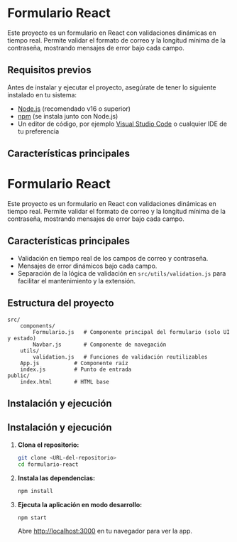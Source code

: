 # Formulario React

Este proyecto es un formulario en React con validaciones dinámicas en tiempo real. Permite validar el formato de correo y la longitud mínima de la contraseña, mostrando mensajes de error bajo cada campo.

## Requisitos previos

Antes de instalar y ejecutar el proyecto, asegúrate de tener lo siguiente instalado en tu sistema:

- [Node.js](https://nodejs.org/) (recomendado v16 o superior)
- [npm](https://www.npmjs.com/) (se instala junto con Node.js)
- Un editor de código, por ejemplo [Visual Studio Code](https://code.visualstudio.com/) o cualquier IDE de tu preferencia

## Características principales


# Formulario React

Este proyecto es un formulario en React con validaciones dinámicas en tiempo real. Permite validar el formato de correo y la longitud mínima de la contraseña, mostrando mensajes de error bajo cada campo.

## Características principales

- Validación en tiempo real de los campos de correo y contraseña.
- Mensajes de error dinámicos bajo cada campo.
- Separación de la lógica de validación en `src/utils/validation.js` para facilitar el mantenimiento y la extensión.

## Estructura del proyecto

```
src/
	components/
		Formulario.js   # Componente principal del formulario (solo UI y estado)
		Navbar.js       # Componente de navegación
	utils/
		validation.js   # Funciones de validación reutilizables
	App.js           # Componente raíz
	index.js         # Punto de entrada
public/
	index.html       # HTML base
```

## Instalación y ejecución

## Instalación y ejecución


1. **Clona el repositorio:**
	```bash
	git clone <URL-del-repositorio>
	cd formulario-react
	```

2. **Instala las dependencias:**
	```bash
	npm install
	```

3. **Ejecuta la aplicación en modo desarrollo:**
	```bash
	npm start
	```
	Abre [http://localhost:3000](http://localhost:3000) en tu navegador para ver la app.

